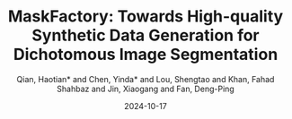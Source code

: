 ---
title: "MaskFactory: Towards High-quality Synthetic Data Generation for Dichotomous Image Segmentation"
collection: publications
category: conferences
permalink: # /publication/NeurIPS2024
excerpt: 'MaskFactory proposes a two - stage method to generate high - quality synthetic datasets for DIS, outperforming existing methods in quality and efficiency.'
date: 2024-10-17
venue: NeurIPS
author: Qian, Haotian* and Chen, Yinda* and Lou, Shengtao and Khan, Fahad Shahbaz and Jin, Xiaogang and Fan, Deng-Ping
slidesurl: # 'http://academicpages.github.io/files/slides1.pdf'
paperurl: 'https://arxiv.org/pdf/2412.19080'
# citation: 'Chen, Y., Huang, W., Zhou, S., Chen, Q., & Xiong, Z. (2023, August). Self-supervised neuron segmentation with multi-agent reinforcement learning. In Proceedings of the Thirty-Second International Joint Conference on Artificial Intelligence (pp. 609-617).'
main_figure: "/images/NeurIPS24.png" # Add teaser field for the preview image
codeurl: "https://github.com/ydchen0806/MaskFactory"
bibtex: |
  @article{qian2024mask,
    title={MaskFactory: Towards High-quality Synthetic Data Generation for Dichotomous Image Segmentation},
    author={Qian, Haotian and Chen, YD and Lou, Shengtao and Khan, Fahad Shahbaz and Jin, Xiaogang and Fan, Deng-Ping},
    journal={arXiv preprint arXiv:2412.19080},
    year={2024}
  }
---
